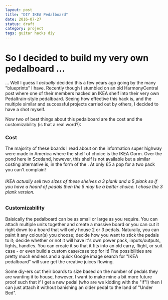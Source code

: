 ```yaml
---
layout: post
title: "DIY IKEA Pedalboard"
date: 2016-07-27
status: draft
category: project
tags: guitar hacks diy
---
```


# So I decided to build my very own pedalboard ...

... Well I guess I *actually* decided this a few years ago going by the many "blueprints" I have. Recently though I stumbled on an old HarmonyCentral post where one of their members hacked an IKEA shelf into their very own Pedaltrain-style pedalboard. Seeing how effective this hack is, and the multiple similar and successful projects carried out by others, I decided to have a shot myself.

Now two of best things about this pedalboard are the cost and the customizability (is that a real word?):

### Cost
The majority of these boards I read about on the information super highway were made in America where the shelf of choice is the IKEA Gorm. Over the pond here in Scotland, however, this shelf is not available but a similar costing alternative is, in the form of the . At only £5 a pop for a two pack you can't complain! 

###### IKEA actually sell two sizes of these shelves a 3 plank and a 5 plank so if you have a hoard of pedals then the 5 may be a better choice. I chose the 3 plank version.

### Customizability
Baisically the pedalboard can be as small or large as you require. You can attach multiple units together and create a massive board or you can cut it right down to a board that will only house 2 or 3 pedals. Naturally, you can paint it any colour(s) you choose; decide how you want to stick the pedals to it; decide whether or not it will have it's own power pack, inputs/outputs, lights, handles. You can create it so that it fits into an old carry, flight, or suit case - or even build a custom case/case top for it! The possibilities are pretty much endless and a quick Google image search for "IKEA pedalboard" will sure get the creative juices flowing.

Some diy-ers cut their boards to size based on the number of pedals they are wanting it to house, however, I want to make mine a bit more future proof such that if I get a new pedal (who are we kidding with the "if"!) then I can just attach it without banishing an older pedal to the land of "Under Bed".
